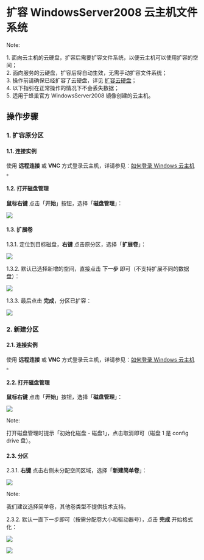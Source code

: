 # 扩容 WindowsServer2008 云主机文件系统

<span>Note:</span><div class="alertContent">1. 面向云主机的云硬盘，扩容后需要扩容文件系统，以便云主机可以使用扩容的空间；<br>2. 面向服务的云硬盘，扩容后将自动生效，无需手动扩容文件系统；<br>3. 操作前请确保已经扩容了云硬盘，详见 [扩容云硬盘](http://support.c.163.com/md.html#!平台服务/云硬盘/使用指南/扩容云硬盘.md)；<br>4. 以下指引在正常操作的情况下不会丢失数据；<br>5. 适用于蜂巢官方 WindowsServer2008 镜像创建的云主机。</div>

## 操作步骤

### 1. 扩容原分区

#### 1.1. 连接实例

使用 **远程连接** 或 **VNC** 方式登录云主机，详请参见：[如何登录 Windows 云主机](http://support.c.163.com/md.html#!容器服务/云主机/使用指南/windows主机基本操作.md) 。

#### 1.2. 打开磁盘管理

**鼠标右键** 点击「**开始**」按钮，选择「**磁盘管理**」：

![](../../image/初始化云硬盘-windows2008-磁盘管理.png)

#### 1.3. 扩展卷

1.3.1. 定位到目标磁盘，**右键** 点击原分区，选择「**扩展卷**」：

![](../../image/扩容云硬盘-windows2008-扩展卷.png)

1.3.2. 默认已选择新增的空间，直接点击 **下一步** 即可（不支持扩展不同的数据盘）：

![](../../image/扩容云硬盘-windows2008-扩展卷选择空间.png)

1.3.3. 最后点击 **完成**，分区已扩容：

![](../../image/扩容云硬盘-windows2008-完成扩展.png)



### 2. 新建分区

#### 2.1. 连接实例

使用 **远程连接** 或 **VNC** 方式登录云主机，详请参见：[如何登录 Windows 云主机](http://support.c.163.com/md.html#!容器服务/云主机/使用指南/windows主机基本操作.md) 。

#### 2.2. 打开磁盘管理

**鼠标右键** 点击「**开始**」按钮，选择「**磁盘管理**」：

![](../../image/初始化云硬盘-windows2008-磁盘管理.png)

<span>Note:</span><div class="alertContent">打开磁盘管理时提示「初始化磁盘 - 磁盘1」，点击取消即可（磁盘 1 是 config drive 盘）。</div>

#### 2.3. 分区

2.3.1. **右键** 点击右侧未分配空间区域，选择「**新建简单卷**」：

![](../../image/扩容云硬盘-windows2008-新建简单卷.png)

<span>Note:</span><div class="alertContent">我们建议选择简单卷，其他卷类型不提供技术支持。</div>

2.3.2. 默认一直下一步即可（按需分配卷大小和驱动器号），点击 **完成** 开始格式化：

![](../../image/扩容云硬盘-windows2008-新建简单卷开始.png)

![](../../image/扩容云硬盘-windows2008-完成初始化.png)